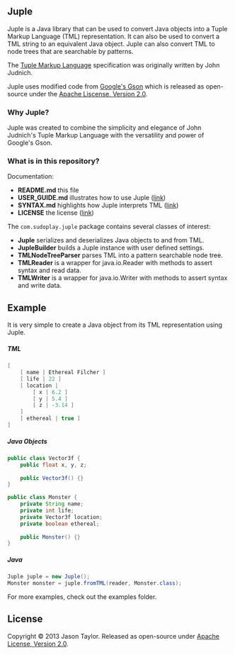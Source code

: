 ## Juple
Juple is a Java library that can be used to convert Java objects into a Tuple Markup Language (TML) representation. It can also be used to convert a TML string to an equivalent Java object. Juple can also convert TML to node trees that are searchable by patterns.

The [Tuple Markup Language](https://github.com/judnich/TupleMarkup) specification was originally written by John Judnich.

Juple uses modified code from [Google's Gson](https://code.google.com/p/google-gson/) which is released as open-source under the [Apache Liscense, Version 2.0](http://www.apache.org/licenses/LICENSE-2.0.html).

### Why Juple?
Juple was created to combine the simplicity and elegance of John Judnich's Tuple Markup Language with the versatility and power of Google's Gson.

### What is in this repository?
Documentation:
* **README.md** this file
* **USER_GUIDE.md** illustrates how to use Juple ([link](https://github.com/codetaylor/Juple/blob/master/USER_GUIDE.md))
* **SYNTAX.md** highlights how Juple interprets TML  ([link](https://github.com/codetaylor/Juple/blob/master/SYNTAX.md))
* **LICENSE** the license  ([link](https://github.com/codetaylor/Juple/blob/master/LICENSE))

The `com.sudoplay.juple` package contains several classes of interest:
* **Juple** serializes and deserializes Java objects to and from TML.
* **JupleBuilder** builds a Juple instance with user defined settings.
* **TMLNodeTreeParser** parses TML into a pattern searchable node tree.
* **TMLReader** is a wrapper for java.io.Reader with methods to assert syntax and read data.
* **TMLWriter** is a wrapper for java.io.Writer with methods to assert syntax and write data.

## Example

It is very simple to create a Java object from its TML representation using Juple.

##### TML
```java
[
    [ name | Ethereal Filcher ]
    [ life | 22 ]
    [ location |
        [ x | 6.2 ]
        [ y | 5.4 ]
        [ z | -3.14 ]
    ]
    [ ethereal | true ]
]
```
##### Java Objects
```java
public class Vector3f {
    public float x, y, z;
    
    public Vector3f() {}
}

public class Monster {
    private String name;
    private int life;
    private Vector3f location;
    private boolean ethereal;
    
    public Monster() {}
}
```
##### Java
```java
Juple juple = new Juple();
Monster monster = juple.fromTML(reader, Monster.class);
```
For more examples, check out the examples folder.

## License

Copyright © 2013 Jason Taylor. Released as open-source under [Apache License, Version 2.0](http://www.apache.org/licenses/LICENSE-2.0.html).
